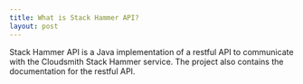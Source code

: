 ```yaml
---
title: What is Stack Hammer API?
layout: post
---
```

Stack Hammer API is a Java implementation of a restful API to communicate with the Cloudsmith Stack Hammer
service. The project also contains the documentation for the restful API. 
